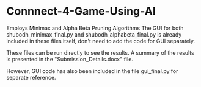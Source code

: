 # Connnect-4-Game-Using-AI
Employs Minimax and Alpha Beta Pruning Algorithms
The GUI for both shubodh_minimax_final.py and shubodh_alphabeta_final.py is already included in these files itself, don't need to add the code for GUI separately. 

These files can be run directly to see the results. A summary of the results is presented in the "Submission_Details.docx" file.

However, GUI code has also been included in the file gui_final.py for separate reference.
